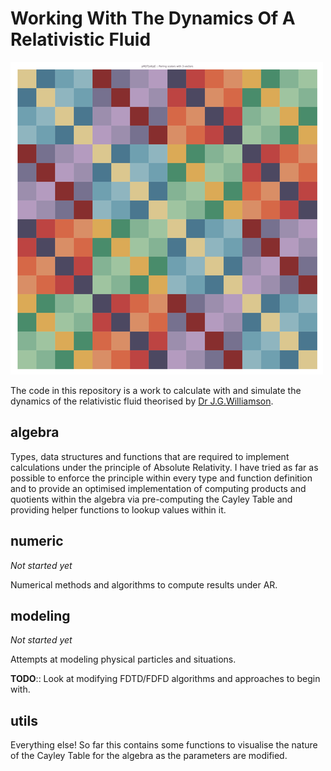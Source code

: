 Working With The Dynamics Of A Relativistic Fluid
=================================================

![Cayley Table for the Williamson Algebra](readme_icon.png)

The code in this repository is a work to calculate with and simulate the dynamics
of the relativistic fluid theorised by [Dr J.G.Williamson](http://www.gla.ac.uk/schools/engineering/staff/johnwilliamson/).

## algebra
Types, data structures and functions that are required to implement calculations
under the principle of Absolute Relativity.
I have tried as far as possible to enforce the principle within every type and
function definition and to provide an optimised implementation of computing
products and quotients within the algebra via pre-computing the Cayley Table
and providing helper functions to lookup values within it.


## numeric
_Not started yet_

Numerical methods and algorithms to compute results under AR.


## modeling
_Not started yet_

Attempts at modeling physical particles and situations.

__TODO__:: Look at modifying FDTD/FDFD algorithms and approaches to begin with.


## utils
Everything else! So far this contains some functions to visualise the nature of
the Cayley Table for the algebra as the parameters are modified.
